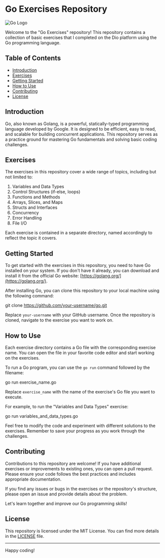 # Go Exercises Repository

![Go Logo](https://golang.org/lib/godoc/images/go-logo-blue.svg)

Welcome to the "Go Exercises" repository! This repository contains a collection of basic exercises that I completed on the Dio platform using the Go programming language.

## Table of Contents

- [Introduction](#introduction)
- [Exercises](#exercises)
- [Getting Started](#getting-started)
- [How to Use](#how-to-use)
- [Contributing](#contributing)
- [License](#license)

## Introduction

Go, also known as Golang, is a powerful, statically-typed programming language developed by Google. It is designed to be efficient, easy to read, and scalable for building concurrent applications. This repository serves as a practice ground for mastering Go fundamentals and solving basic coding challenges.

## Exercises

The exercises in this repository cover a wide range of topics, including but not limited to:

1. Variables and Data Types
2. Control Structures (if-else, loops)
3. Functions and Methods
4. Arrays, Slices, and Maps
5. Structs and Interfaces
6. Concurrency
7. Error Handling
8. File I/O

Each exercise is contained in a separate directory, named accordingly to reflect the topic it covers.

## Getting Started

To get started with the exercises in this repository, you need to have Go installed on your system. If you don't have it already, you can download and install it from the official Go website: [https://golang.org/](https://golang.org/).

After installing Go, you can clone this repository to your local machine using the following command:

git clone https://github.com/your-username/go.git

Replace `your-username` with your GitHub username. Once the repository is cloned, navigate to the exercise you want to work on.

## How to Use

Each exercise directory contains a Go file with the corresponding exercise name. You can open the file in your favorite code editor and start working on the exercises.

To run a Go program, you can use the `go run` command followed by the filename:

go run exercise_name.go

Replace `exercise_name` with the name of the exercise's Go file you want to execute.

For example, to run the "Variables and Data Types" exercise:

go run variables_and_data_types.go


Feel free to modify the code and experiment with different solutions to the exercises. Remember to save your progress as you work through the challenges.

## Contributing

Contributions to this repository are welcome! If you have additional exercises or improvements to existing ones, you can open a pull request. Please ensure your code follows the best practices and includes appropriate documentation.

If you find any issues or bugs in the exercises or the repository's structure, please open an issue and provide details about the problem.

Let's learn together and improve our Go programming skills!

## License

This repository is licensed under the MIT License. You can find more details in the [LICENSE](LICENSE) file.

---

Happy coding!